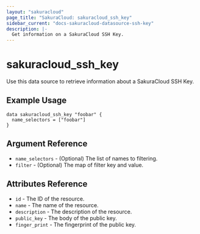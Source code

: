 ```yaml
---
layout: "sakuracloud"
page_title: "SakuraCloud: sakuracloud_ssh_key"
sidebar_current: "docs-sakuracloud-datasource-ssh-key"
description: |-
  Get information on a SakuraCloud SSH Key.
---
```


# sakuracloud\_ssh_key

Use this data source to retrieve information about a SakuraCloud SSH Key.

## Example Usage

```hcl
data sakuracloud_ssh_key "foobar" {
  name_selectors = ["foobar"]
}
```

## Argument Reference

 * `name_selectors` - (Optional) The list of names to filtering.
 * `filter` - (Optional) The map of filter key and value.

## Attributes Reference

* `id` - The ID of the resource.
* `name` - The name of the resource.
* `description` - The description of the resource.
* `public_key` - The body of the public key. 
* `finger_print` - The fingerprint of the public key.
